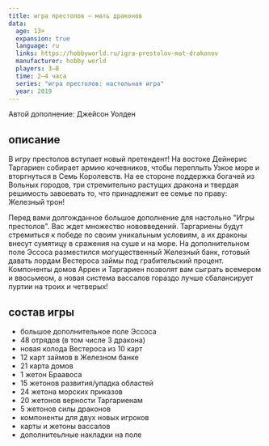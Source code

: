 ```yaml
---
title: игра престолов – мать драконов
data:
  age: 13+
  expansion: true
  language: ru
  links: https://hobbyworld.ru/igra-prestolov-mat-drakonov
  manufacturer: hobby world
  players: 3–8
  time: 2–4 часа
  series: "игра престолов: настольная игра"
  year: 2019
---
```


Автой дополнение: Джейсон Уолден

## описание

В игру престолов вступает новый претендент! На востоке Дейнерис Таргариен собирает армию кочевников, чтобы переплыть Узкое море и вторгнуться в Семь Королевств. На ее стороне поддержка богачей из Вольных городов, три стремительно растущих дракона и твердая решимость завоевать то, что принадлежит ее семье по праву: Железный трон!

Перед вами долгожданное большое дополнение для настольно "Игры престолов". Вас ждет множество нововведений. Таргариены будут стремиться к победе по своим уникальным условиям, а их драконы внесут сумятицу в сражения на суше и на море. На дополнительном поле Эссоса разместился могущественный Железный банк, готовый давать лордам Вестероса займы под грабительский процент. Компоненты домов Аррен и Таргариен позволят вам сыграть всемером и ввосьмеом, а новая система вассалов гораздо лучше сбалансирует пуртии на троих и четверых!

## состав игры

- большое дополнительное поле Эссоса
- 48 отрядов (в том числе 3 дракона)
- новая колода Вестероса из 10 карт
- 12 карт займов в Железном банке
- 21 карта домов
- 1 жетон Браавоса
- 15 жетонов развития/упадка областей
- 24 жетона морских приказов
- 20 жетонов верности Таргариенам
- 5 жетонов силы драконов
- компоненты для двух новых игроков
- карты и жетоны вассалов
- дополнитеьлные накладки на поле
